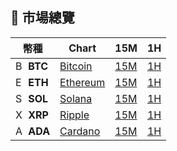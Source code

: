 ## 🧿 市場總覽

| 幣種 | Chart | 15M | 1H |
|------|-------|-----|-----|
| <img src="https://s3-symbol-logo.tradingview.com/crypto/XTVCBTC--big.svg" width="16" height="16" alt="BTC"> **BTC** | [Bitcoin](https://jacobhsu.github.io/crypto-watch/btc) | [15M](https://jacobhsu.github.io/altfins-widgets/BTC#15M) | [1H](https://jacobhsu.github.io/altfins-widgets/BTC#1H) |
| <img src="https://s3-symbol-logo.tradingview.com/crypto/XTVCETH--big.svg" width="16" height="16" alt="ETH"> **ETH** | [Ethereum](https://jacobhsu.github.io/crypto-watch/eth) | [15M](https://jacobhsu.github.io/altfins-widgets/ETH#15M) | [1H](https://jacobhsu.github.io/altfins-widgets/ETH#1H) |
| <img src="https://s3-symbol-logo.tradingview.com/crypto/XTVCSOL--big.svg" width="16" height="16" alt="SOL"> **SOL** | [Solana](https://jacobhsu.github.io/crypto-watch/sol) | [15M](https://jacobhsu.github.io/altfins-widgets/SOL#15M) | [1H](https://jacobhsu.github.io/altfins-widgets/SOL#1H) |
| <img src="https://s3-symbol-logo.tradingview.com/crypto/XTVCXRP--big.svg" width="16" height="16" alt="XRP"> **XRP** | [Ripple](https://jacobhsu.github.io/crypto-watch/xrp) | [15M](https://jacobhsu.github.io/altfins-widgets/XRP#15M) | [1H](https://jacobhsu.github.io/altfins-widgets/XRP#1H) |
| <img src="https://s3-symbol-logo.tradingview.com/crypto/XTVCADA--big.svg" width="16" height="16" alt="ADA"> **ADA** | [Cardano](https://jacobhsu.github.io/crypto-watch/ada) | [15M](https://jacobhsu.github.io/altfins-widgets/ADA#15M) | [1H](https://jacobhsu.github.io/altfins-widgets/ADA#1H) | 